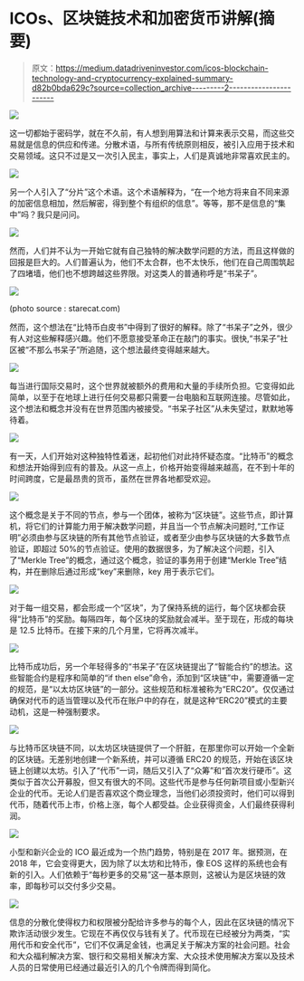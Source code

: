 # ICOs、区块链技术和加密货币讲解(摘要)

> 原文：<https://medium.datadriveninvestor.com/icos-blockchain-technology-and-cryptocurrency-explained-summary-d82b0bda629c?source=collection_archive---------2----------------------->

![](img/05ab55abcac5e569c2a35fa5d121feb0.png)

这一切都始于密码学，就在不久前，有人想到用算法和计算来表示交易，而这些交易就是信息的供应和传递。分散术语，与所有传统原则相反，被引入应用于技术和交易领域。这只不过是又一次引入民主，事实上，人们是真诚地非常喜欢民主的。

![](img/724167316ce17e2e551cc2a2fbbc59c5.png)

另一个人引入了“分片”这个术语。这个术语解释为，“在一个地方将来自不同来源的加密信息相加，然后解密，得到整个有组织的信息”。等等，那不是信息的“集中”吗？我只是问问。

![](img/dcc7175915277e33089c0178b800e815.png)

然而，人们并不认为一开始它就有自己独特的解决数学问题的方法，而且这样做的回报是巨大的。人们普遍认为，他们不太合群，也不太快乐，他们在自己周围筑起了四堵墙，他们也不想跨越这些界限。对这类人的普通称呼是“书呆子”。

![](img/0ba3b610ebe0a8e54487667af4f13184.png)

(photo source : starecat.com)

然而，这个想法在“比特币白皮书”中得到了很好的解释。除了“书呆子”之外，很少有人对这些解释感兴趣。他们不愿意接受革命正在敲门的事实。很快,“书呆子”社区被“不那么书呆子”所追随，这个想法最终变得越来越大。

![](img/9c8a91c276c365a0a1ab557c937bc55e.png)

每当进行国际交易时，这个世界就被额外的费用和大量的手续所负担。它变得如此简单，以至于在地球上进行任何交易都只需要一台电脑和互联网连接。尽管如此，这个想法和概念并没有在世界范围内被接受。“书呆子社区”从未失望过，默默地等待着。

![](img/a9fef619420a90b541cebfc4906c70b1.png)

有一天，人们开始对这种独特性着迷，起初他们对此持怀疑态度。“比特币”的概念和想法开始得到应有的普及。从这一点上，价格开始变得越来越高，在不到十年的时间跨度，它是最昂贵的货币，虽然在世界各地都受欢迎。

![](img/394345e1f8d4f3a386081755de62ab55.png)

这个概念是关于不同的节点，参与一个团体，被称为“区块链”。这些节点，即计算机，将它们的计算能力用于解决数学问题，并且当一个节点解决问题时,“工作证明”必须由参与区块链的所有其他节点验证，或者至少由参与区块链的大多数节点验证，即超过 50%的节点验证。使用的数据很多，为了解决这个问题，引入了“Merkle Tree”的概念，通过这个概念，验证的事务用于创建“Merkle Tree”结构，并在删除后通过形成“key”来删除，key 用于表示它们。

![](img/018249da7efceab873ec858215681a38.png)

对于每一组交易，都会形成一个“区块”，为了保持系统的运行，每个区块都会获得“比特币”的奖励。每隔四年，每个区块的奖励就会减半。至于现在，形成的每块是 12.5 比特币。在接下来的几个月里，它将再次减半。

![](img/02f9b4885f66ccd63520a18b8964859b.png)

比特币成功后，另一个年轻得多的“书呆子”在区块链提出了“智能合约”的想法。这些智能合约是程序和简单的“if then else”命令，添加到“区块链”中，需要遵循一定的规范，是“以太坊区块链”的一部分。这些规范和标准被称为“ERC20”。仅仅通过确保对代币的适当管理以及代币在账户中的存在，就是这种“ERC20”模式的主要动机，这是一种强制要求。

![](img/46dbd3bbdb138f6827c2e3990264cd2e.png)

与比特币区块链不同，以太坊区块链提供了一个肝脏，在那里你可以开始一个全新的区块链。无差别地创建一个新系统，并可以遵循 ERC20 的规范，开始在该区块链上创建以太坊。引入了“代币”一词，随后又引入了“众筹”和“首次发行硬币”。这类似于首次公开募股，但又有很大的不同。这些代币是参与任何新项目或小型新兴企业的代币。无论人们是否喜欢这个商业理念，当他们必须投资时，他们可以得到代币，随着代币上市，价格上涨，每个人都受益。企业获得资金，人们最终获得利润。

![](img/a43c5e5657cb5fab2ba6b92a6162de4a.png)

小型和新兴企业的 ICO 最近成为一个热门趋势，特别是在 2017 年。据预测，在 2018 年，它会变得更大，因为除了以太坊和比特币，像 EOS 这样的系统也会有新的引入。人们依赖于“每秒更多的交易”这一基本原则，这被认为是区块链的效率，即每秒可以交付多少交易。

![](img/076ead230b10a3a36cb38aa35ff03933.png)

信息的分散化使得权力和权限被分配给许多参与的每个人，因此在区块链的情况下欺诈活动很少发生。它现在不再仅仅与钱有关了。代币现在已经被分为两类，“实用代币和安全代币”，它们不仅满足金钱，也满足关于解决方案的社会问题。社会和大众福利解决方案、银行和交易相关解决方案、大众技术使用解决方案以及技术人员的日常使用已经通过最近引入的几个令牌而得到简化。